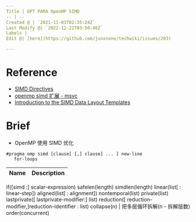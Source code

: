 ```yaml
---
Title | OPT PARA OpenMP SIMD
-- | --
Created @ | `2021-11-03T02:35:24Z`
Last Modify @| `2022-12-22T03:50:46Z`
Labels | ``
Edit @| [here](https://github.com/junxnone/techwiki/issues/203)

---
```

# Reference
- [SIMD Directives](https://www.openmp.org/spec-html/5.0/openmpsu42.html)
- [openmp simd 扩展 - msvc](https://docs.microsoft.com/zh-cn/cpp/parallel/openmp/openmp-simd?view=msvc-160)
- [Introduction to the SIMD Data Layout Templates](https://www.intel.com/content/www/us/en/develop/documentation/cpp-compiler-developer-guide-and-reference/top/compiler-reference/libraries/introduction-to-the-simd-data-layout-templates.html)

# Brief
- OpenMP 使用 SIMD 优化

```
#pragma omp simd [clause[ [,] clause] ... ] new-line 
   for-loops
```

Name | Description
-- | --
if([simd :] scalar-expression) 
safelen(length) 
simdlen(length) 
linear(list[ : linear-step]) 
aligned(list[ : alignment]) 
nontemporal(list) 
private(list) 
lastprivate([ lastprivate-modifier:] list) 
reduction([ reduction-modifier,]reduction-identifier : list) 
collapse(n) | 把多层循环拆解(n - 拆解层数)
order(concurrent)
